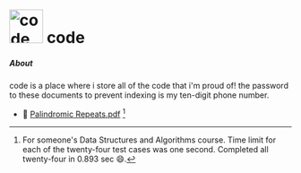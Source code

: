 # <img alt="code" src="https://bananasrlowkeygood.github.io/code/header.png" height="60"> code

##### About 

code is a place where i store all of the code that i'm proud of! the password to these documents to prevent indexing is my ten-digit phone number. 

- 📄 [ Palindromic Repeats.pdf](C3JH0DA2MysAVKCt%bq2ewoXIW$3ohvcJekR.pdf) [^1]

[^1]: For someone's Data Structures and Algorithms course. Time limit for each of the twenty-four test cases was one second. Completed all twenty-four in 0.893 sec :smile:. 
